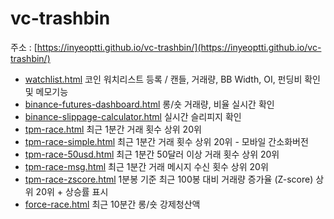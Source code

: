 # vc-trashbin

주소 : [https://inyeoptti.github.io/vc-trashbin/](https://inyeoptti.github.io/vc-trashbin/)

- [watchlist.html](./watchlist.html) 코인 워치리스트 등록 / 캔들, 거래량, BB Width, OI, 펀딩비 확인 및 메모기능
- [binance-futures-dashboard.html](./binance-futures-dashboard.html) 롱/숏 거래량, 비율 실시간 확인
- [binance-slippage-calculator.html](./binance-slippage-calculator.html) 실시간 슬리피지 확인
- [tpm-race.html](./tpm-race.html) 최근 1분간 거래 횟수 상위 20위
- [tpm-race-simple.html](./tpm-race-simple.html) 최근 1분간 거래 횟수 상위 20위 - 모바일 간소화버전
- [tpm-race-50usd.html](./tpm-race-50usd.html) 최근 1분간 50달러 이상 거래 횟수 상위 20위
- [tpm-race-msg.html](./tpm-race-msg.html) 최근 1분간 거래 메시지 수신 횟수 상위 20위
- [tpm-race-zscore.html](./tpm-race-zscore.html) 1분봉 기준 최근 100봉 대비 거래량 증가율 (Z-score) 상위 20위 + 상승률 표시
- [force-race.html](./force-race.html) 최근 10분간 롱/숏 강제청산액
